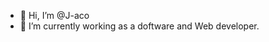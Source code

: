- 👋 Hi, I’m @J-aco
- 🌱 I’m currently working as a doftware and Web developer.

<!---
J-aco/J-aco is a ✨ special ✨ repository because its `README.md` (this file) appears on your GitHub profile.
You can click the Preview link to take a look at your changes.
--->

